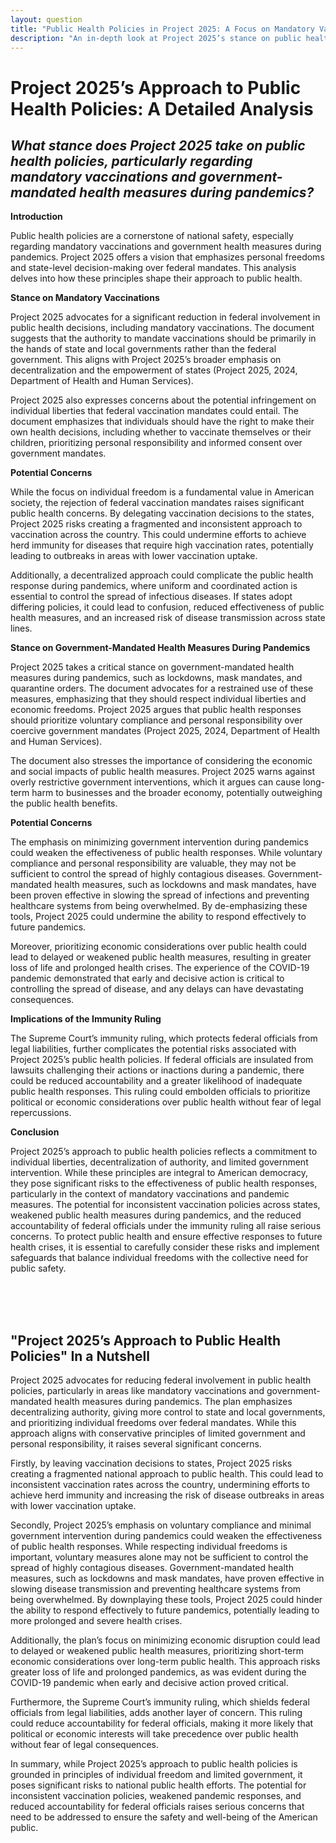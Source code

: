 ```yaml
---
layout: question
title: "Public Health Policies in Project 2025: A Focus on Mandatory Vaccinations and Pandemic Measures"
description: "An in-depth look at Project 2025’s stance on public health policies, including mandatory vaccinations and government-mandated health measures during pandemics, and the potential implications for public health and individual freedoms."
---
```


# Project 2025’s Approach to Public Health Policies: A Detailed Analysis

## *What stance does Project 2025 take on public health policies, particularly regarding mandatory vaccinations and government-mandated health measures during pandemics?*

**Introduction**

Public health policies are a cornerstone of national safety, especially regarding mandatory vaccinations and government health measures during pandemics. Project 2025 offers a vision that emphasizes personal freedoms and state-level decision-making over federal mandates. This analysis delves into how these principles shape their approach to public health.

**Stance on Mandatory Vaccinations**

Project 2025 advocates for a significant reduction in federal involvement in public health decisions, including mandatory vaccinations. The document suggests that the authority to mandate vaccinations should be primarily in the hands of state and local governments rather than the federal government. This aligns with Project 2025’s broader emphasis on decentralization and the empowerment of states (Project 2025, 2024, Department of Health and Human Services).

Project 2025 also expresses concerns about the potential infringement on individual liberties that federal vaccination mandates could entail. The document emphasizes that individuals should have the right to make their own health decisions, including whether to vaccinate themselves or their children, prioritizing personal responsibility and informed consent over government mandates.

**Potential Concerns**

While the focus on individual freedom is a fundamental value in American society, the rejection of federal vaccination mandates raises significant public health concerns. By delegating vaccination decisions to the states, Project 2025 risks creating a fragmented and inconsistent approach to vaccination across the country. This could undermine efforts to achieve herd immunity for diseases that require high vaccination rates, potentially leading to outbreaks in areas with lower vaccination uptake.

Additionally, a decentralized approach could complicate the public health response during pandemics, where uniform and coordinated action is essential to control the spread of infectious diseases. If states adopt differing policies, it could lead to confusion, reduced effectiveness of public health measures, and an increased risk of disease transmission across state lines.

**Stance on Government-Mandated Health Measures During Pandemics**

Project 2025 takes a critical stance on government-mandated health measures during pandemics, such as lockdowns, mask mandates, and quarantine orders. The document advocates for a restrained use of these measures, emphasizing that they should respect individual liberties and economic freedoms. Project 2025 argues that public health responses should prioritize voluntary compliance and personal responsibility over coercive government mandates (Project 2025, 2024, Department of Health and Human Services).

The document also stresses the importance of considering the economic and social impacts of public health measures. Project 2025 warns against overly restrictive government interventions, which it argues can cause long-term harm to businesses and the broader economy, potentially outweighing the public health benefits.

**Potential Concerns**

The emphasis on minimizing government intervention during pandemics could weaken the effectiveness of public health responses. While voluntary compliance and personal responsibility are valuable, they may not be sufficient to control the spread of highly contagious diseases. Government-mandated health measures, such as lockdowns and mask mandates, have been proven effective in slowing the spread of infections and preventing healthcare systems from being overwhelmed. By de-emphasizing these tools, Project 2025 could undermine the ability to respond effectively to future pandemics.

Moreover, prioritizing economic considerations over public health could lead to delayed or weakened public health measures, resulting in greater loss of life and prolonged health crises. The experience of the COVID-19 pandemic demonstrated that early and decisive action is critical to controlling the spread of disease, and any delays can have devastating consequences.

**Implications of the Immunity Ruling**

The Supreme Court’s immunity ruling, which protects federal officials from legal liabilities, further complicates the potential risks associated with Project 2025’s public health policies. If federal officials are insulated from lawsuits challenging their actions or inactions during a pandemic, there could be reduced accountability and a greater likelihood of inadequate public health responses. This ruling could embolden officials to prioritize political or economic considerations over public health without fear of legal repercussions.

**Conclusion**

Project 2025’s approach to public health policies reflects a commitment to individual liberties, decentralization of authority, and limited government intervention. While these principles are integral to American democracy, they pose significant risks to the effectiveness of public health responses, particularly in the context of mandatory vaccinations and pandemic measures. The potential for inconsistent vaccination policies across states, weakened public health measures during pandemics, and the reduced accountability of federal officials under the immunity ruling all raise serious concerns. To protect public health and ensure effective responses to future health crises, it is essential to carefully consider these risks and implement safeguards that balance individual freedoms with the collective need for public safety.

<br><br><br>

## <span id="nutshell">"Project 2025’s Approach to Public Health Policies" In a Nutshell</span>

Project 2025 advocates for reducing federal involvement in public health policies, particularly in areas like mandatory vaccinations and government-mandated health measures during pandemics. The plan emphasizes decentralizing authority, giving more control to state and local governments, and prioritizing individual freedoms over federal mandates. While this approach aligns with conservative principles of limited government and personal responsibility, it raises several significant concerns.

Firstly, by leaving vaccination decisions to states, Project 2025 risks creating a fragmented national approach to public health. This could lead to inconsistent vaccination rates across the country, undermining efforts to achieve herd immunity and increasing the risk of disease outbreaks in areas with lower vaccination uptake.

Secondly, Project 2025’s emphasis on voluntary compliance and minimal government intervention during pandemics could weaken the effectiveness of public health responses. While respecting individual freedoms is important, voluntary measures alone may not be sufficient to control the spread of highly contagious diseases. Government-mandated health measures, such as lockdowns and mask mandates, have proven effective in slowing disease transmission and preventing healthcare systems from being overwhelmed. By downplaying these tools, Project 2025 could hinder the ability to respond effectively to future pandemics, potentially leading to more prolonged and severe health crises.

Additionally, the plan’s focus on minimizing economic disruption could lead to delayed or weakened public health measures, prioritizing short-term economic considerations over long-term public health. This approach risks greater loss of life and prolonged pandemics, as was evident during the COVID-19 pandemic when early and decisive action proved critical.

Furthermore, the Supreme Court’s immunity ruling, which shields federal officials from legal liabilities, adds another layer of concern. This ruling could reduce accountability for federal officials, making it more likely that political or economic interests will take precedence over public health without fear of legal consequences.

In summary, while Project 2025’s approach to public health policies is grounded in principles of individual freedom and limited government, it poses significant risks to national public health efforts. The potential for inconsistent vaccination policies, weakened pandemic responses, and reduced accountability for federal officials raises serious concerns that need to be addressed to ensure the safety and well-being of the American public.

